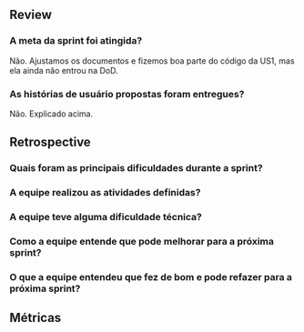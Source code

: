 ## Review
### A meta da sprint foi atingida?
Não. Ajustamos os documentos e fizemos boa parte do código da US1, mas ela ainda não entrou na DoD.

### As histórias de usuário propostas foram entregues?
Não. Explicado acima.


## Retrospective
### Quais foram as principais dificuldades durante a sprint?
### A equipe realizou as atividades definidas?
### A equipe teve alguma dificuldade técnica?
### Como a equipe entende que pode melhorar para a próxima sprint?
### O que a equipe entendeu que fez de bom e pode refazer para a próxima sprint?


## Métricas
